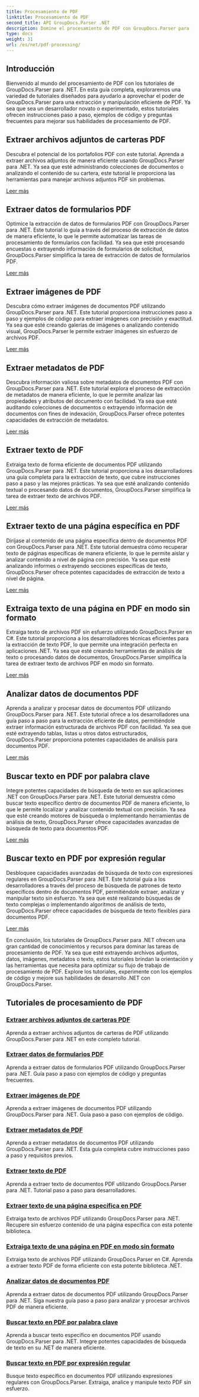 ```yaml
---
title: Procesamiento de PDF
linktitle: Procesamiento de PDF
second_title: API GroupDocs.Parser .NET
description: Domine el procesamiento de PDF con GroupDocs.Parser para .NET. Aprenda a extraer archivos adjuntos, datos, imágenes, metadatos y texto de manera eficiente desde archivos PDF.
type: docs
weight: 31
url: /es/net/pdf-processing/
---
```

## Introducción

Bienvenido al mundo del procesamiento de PDF con los tutoriales de GroupDocs.Parser para .NET. En esta guía completa, exploraremos una variedad de tutoriales diseñados para ayudarlo a aprovechar el poder de GroupDocs.Parser para una extracción y manipulación eficiente de PDF. Ya sea que sea un desarrollador novato o experimentado, estos tutoriales ofrecen instrucciones paso a paso, ejemplos de código y preguntas frecuentes para mejorar sus habilidades de procesamiento de PDF.

## Extraer archivos adjuntos de carteras PDF
Descubra el potencial de los portafolios PDF con este tutorial. Aprenda a extraer archivos adjuntos de manera eficiente usando GroupDocs.Parser para .NET. Ya sea que esté administrando colecciones de documentos o analizando el contenido de su cartera, este tutorial le proporciona las herramientas para manejar archivos adjuntos PDF sin problemas.

[Leer más](./extract-attachments-from-pdf-portfolios/)

## Extraer datos de formularios PDF
Optimice la extracción de datos de formularios PDF con GroupDocs.Parser para .NET. Este tutorial lo guía a través del proceso de extracción de datos de manera eficiente, lo que le permite automatizar las tareas de procesamiento de formularios con facilidad. Ya sea que esté procesando encuestas o extrayendo información de formularios de solicitud, GroupDocs.Parser simplifica la tarea de extracción de datos de formularios PDF.

[Leer más](./extract-data-from-pdf-forms/)

## Extraer imágenes de PDF
Descubra cómo extraer imágenes de documentos PDF utilizando GroupDocs.Parser para .NET. Este tutorial proporciona instrucciones paso a paso y ejemplos de código para extraer imágenes con precisión y exactitud. Ya sea que esté creando galerías de imágenes o analizando contenido visual, GroupDocs.Parser le permite extraer imágenes sin esfuerzo de archivos PDF.

[Leer más](./extract-images-from-pdf/)

## Extraer metadatos de PDF
Descubra información valiosa sobre metadatos de documentos PDF con GroupDocs.Parser para .NET. Este tutorial explora el proceso de extracción de metadatos de manera eficiente, lo que le permite analizar las propiedades y atributos del documento con facilidad. Ya sea que esté auditando colecciones de documentos o extrayendo información de documentos con fines de indexación, GroupDocs.Parser ofrece potentes capacidades de extracción de metadatos.

[Leer más](./extract-metadata-from-pdf/)

## Extraer texto de PDF
Extraiga texto de forma eficiente de documentos PDF utilizando GroupDocs.Parser para .NET. Este tutorial proporciona a los desarrolladores una guía completa para la extracción de texto, que cubre instrucciones paso a paso y las mejores prácticas. Ya sea que esté analizando contenido textual o procesando datos de documentos, GroupDocs.Parser simplifica la tarea de extraer texto de archivos PDF.

[Leer más](./extract-text-from-pdf/)

## Extraer texto de una página específica en PDF
Diríjase al contenido de una página específica dentro de documentos PDF con GroupDocs.Parser para .NET. Este tutorial demuestra cómo recuperar texto de páginas específicas de manera eficiente, lo que le permite aislar y analizar contenido a nivel de página con precisión. Ya sea que esté analizando informes o extrayendo secciones específicas de texto, GroupDocs.Parser ofrece potentes capacidades de extracción de texto a nivel de página.

[Leer más](./extract-text-from-specific-page-in-pdf/)

## Extraiga texto de una página en PDF en modo sin formato
Extraiga texto de archivos PDF sin esfuerzo utilizando GroupDocs.Parser en C#. Este tutorial proporciona a los desarrolladores técnicas eficientes para la extracción de texto PDF, lo que permite una integración perfecta en aplicaciones .NET. Ya sea que esté creando herramientas de análisis de texto o procesando datos de documentos, GroupDocs.Parser simplifica la tarea de extraer texto de archivos PDF en modo sin formato.

[Leer más](./extract-text-from-page-in-pdf-in-raw-mode/)

## Analizar datos de documentos PDF
Aprenda a analizar y procesar datos de documentos PDF utilizando GroupDocs.Parser para .NET. Este tutorial ofrece a los desarrolladores una guía paso a paso para la extracción eficiente de datos, permitiéndole extraer información estructurada de archivos PDF con facilidad. Ya sea que esté extrayendo tablas, listas u otros datos estructurados, GroupDocs.Parser proporciona potentes capacidades de análisis para documentos PDF.

[Leer más](./parse-data-from-pdf-documents/)

## Buscar texto en PDF por palabra clave
Integre potentes capacidades de búsqueda de texto en sus aplicaciones .NET con GroupDocs.Parser para .NET. Este tutorial demuestra cómo buscar texto específico dentro de documentos PDF de manera eficiente, lo que le permite localizar y analizar contenido textual con precisión. Ya sea que esté creando motores de búsqueda o implementando herramientas de análisis de texto, GroupDocs.Parser ofrece capacidades avanzadas de búsqueda de texto para documentos PDF.

[Leer más](./search-text-in-pdf-by-keyword/)

## Buscar texto en PDF por expresión regular
Desbloquee capacidades avanzadas de búsqueda de texto con expresiones regulares en GroupDocs.Parser para .NET. Este tutorial guía a los desarrolladores a través del proceso de búsqueda de patrones de texto específicos dentro de documentos PDF, permitiéndole extraer, analizar y manipular texto sin esfuerzo. Ya sea que esté realizando búsquedas de texto complejas o implementando algoritmos de análisis de texto, GroupDocs.Parser ofrece capacidades de búsqueda de texto flexibles para documentos PDF.

[Leer más](./search-text-in-pdf-by-regular-expression/)

En conclusión, los tutoriales de GroupDocs.Parser para .NET ofrecen una gran cantidad de conocimientos y recursos para dominar las tareas de procesamiento de PDF. Ya sea que esté extrayendo archivos adjuntos, datos, imágenes, metadatos o texto, estos tutoriales brindan la orientación y las herramientas que necesita para optimizar su flujo de trabajo de procesamiento de PDF. Explore los tutoriales, experimente con los ejemplos de código y mejore sus habilidades de desarrollo .NET con GroupDocs.Parser.
## Tutoriales de procesamiento de PDF
### [Extraer archivos adjuntos de carteras PDF](./extract-attachments-from-pdf-portfolios/)
Aprenda a extraer archivos adjuntos de carteras de PDF utilizando GroupDocs.Parser para .NET en este completo tutorial.
### [Extraer datos de formularios PDF](./extract-data-from-pdf-forms/)
Aprenda a extraer datos de formularios PDF utilizando GroupDocs.Parser para .NET. Guía paso a paso con ejemplos de código y preguntas frecuentes.
### [Extraer imágenes de PDF](./extract-images-from-pdf/)
Aprenda a extraer imágenes de documentos PDF utilizando GroupDocs.Parser para .NET. Guía paso a paso con ejemplos de código.
### [Extraer metadatos de PDF](./extract-metadata-from-pdf/)
Aprenda a extraer metadatos de documentos PDF utilizando GroupDocs.Parser para .NET. Esta guía completa cubre instrucciones paso a paso y requisitos previos.
### [Extraer texto de PDF](./extract-text-from-pdf/)
Aprenda a extraer texto de documentos PDF utilizando GroupDocs.Parser para .NET. Tutorial paso a paso para desarrolladores.
### [Extraer texto de una página específica en PDF](./extract-text-from-specific-page-in-pdf/)
Extraiga texto de archivos PDF utilizando GroupDocs.Parser para .NET. Recupere sin esfuerzo contenido de una página específica con esta potente biblioteca.
### [Extraiga texto de una página en PDF en modo sin formato](./extract-text-from-page-in-pdf-in-raw-mode/)
Extraiga texto de archivos PDF utilizando GroupDocs.Parser en C#. Aprenda a extraer texto PDF de forma eficiente con esta potente biblioteca .NET.
### [Analizar datos de documentos PDF](./parse-data-from-pdf-documents/)
Aprenda a extraer datos de documentos PDF utilizando GroupDocs.Parser para .NET. Siga nuestra guía paso a paso para analizar y procesar archivos PDF de manera eficiente.
### [Buscar texto en PDF por palabra clave](./search-text-in-pdf-by-keyword/)
Aprenda a buscar texto específico en documentos PDF usando GroupDocs.Parser para .NET. Integre potentes capacidades de búsqueda de texto en su .NET de manera eficiente.
### [Buscar texto en PDF por expresión regular](./search-text-in-pdf-by-regular-expression/)
Busque texto específico en documentos PDF utilizando expresiones regulares con GroupDocs.Parser. Extraiga, analice y manipule texto PDF sin esfuerzo.